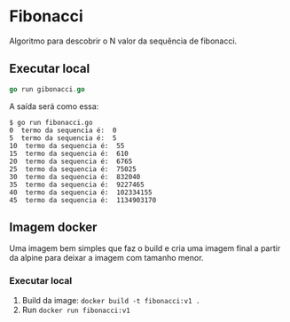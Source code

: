 # Fibonacci

Algoritmo para descobrir o N valor da sequência de fibonacci.

## Executar local

```go
go run gibonacci.go
```

A saída será como essa:

```
$ go run fibonacci.go 
0  termo da sequencia é:  0
5  termo da sequencia é:  5
10  termo da sequencia é:  55
15  termo da sequencia é:  610
20  termo da sequencia é:  6765
25  termo da sequencia é:  75025
30  termo da sequencia é:  832040
35  termo da sequencia é:  9227465
40  termo da sequencia é:  102334155
45  termo da sequencia é:  1134903170
```

## Imagem docker

Uma imagem bem simples que faz o build e cria uma imagem final a partir da alpine para deixar a imagem com tamanho menor.

### Executar local

1. Build da image:
    `docker build -t fibonacci:v1 .`
2. Run
    `docker run fibonacci:v1`
